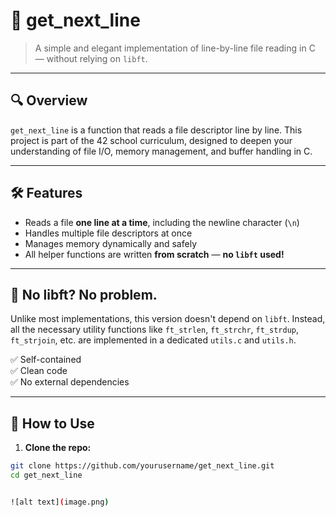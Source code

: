 # 📜 get_next_line

> A simple and elegant implementation of line-by-line file reading in C — without relying on `libft`.

---

## 🔍 Overview

`get_next_line` is a function that reads a file descriptor line by line. This project is part of the 42 school curriculum, designed to deepen your understanding of file I/O, memory management, and buffer handling in C.

---

## 🛠 Features

- Reads a file **one line at a time**, including the newline character (`\n`)
- Handles multiple file descriptors at once
- Manages memory dynamically and safely
- All helper functions are written **from scratch** — **no `libft` used!**

---

## 🧰 No libft? No problem.

Unlike most implementations, this version doesn't depend on `libft`. Instead, all the necessary utility functions like `ft_strlen`, `ft_strchr`, `ft_strdup`, `ft_strjoin`, etc. are implemented in a dedicated `utils.c` and `utils.h`.

✅ Self-contained  
✅ Clean code  
✅ No external dependencies

---

## 🧪 How to Use

1. **Clone the repo:**

```bash
git clone https://github.com/yourusername/get_next_line.git
cd get_next_line


![alt text](image.png)